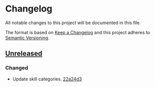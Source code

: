 # Changelog

All notable changes to this project will be documented in this file.

The format is based on [Keep a Changelog](http://keepachangelog.com/)
and this project adheres to [Semantic Versioning](http://semver.org/).

## [Unreleased](https://github.com/atomist-skills/update-npm-dependencies-skill/tree/HEAD)

### Changed

-   Update skill categories. [22a24d3](https://github.com/atomist-skills/update-npm-dependencies-skill/commit/22a24d3f1b7ecab5c68e998bc0ef74dbb507bcda)
